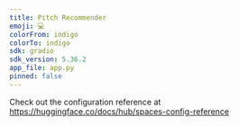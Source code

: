 ```yaml
---
title: Pitch Recommender
emoji: 💻
colorFrom: indigo
colorTo: indigo
sdk: gradio
sdk_version: 5.36.2
app_file: app.py
pinned: false
---
```


Check out the configuration reference at https://huggingface.co/docs/hub/spaces-config-reference
